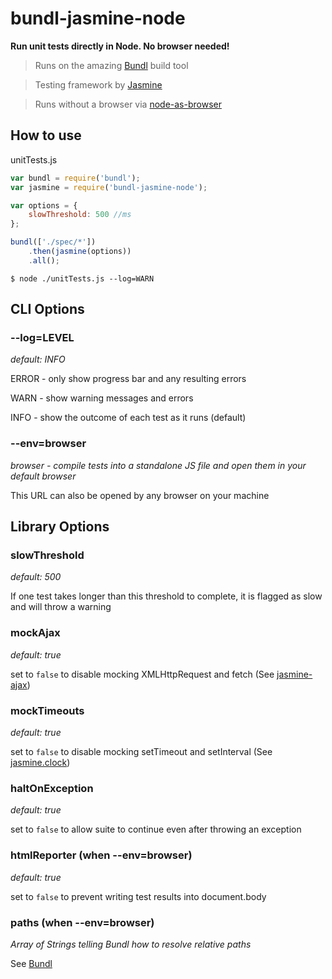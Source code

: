 # bundl-jasmine-node

**Run unit tests directly in Node. No browser needed!**

> Runs on the amazing [Bundl](https://github.com/seebigs/bundl) build tool

> Testing framework by [Jasmine](http://jasmine.github.io/)

> Runs without a browser via [node-as-browser](https://github.com/seebigs/node-as-browser)

## How to use

unitTests.js
```js
var bundl = require('bundl');
var jasmine = require('bundl-jasmine-node');

var options = {
    slowThreshold: 500 //ms
};

bundl(['./spec/*'])
    .then(jasmine(options))
    .all();
```

```
$ node ./unitTests.js --log=WARN
```

## CLI Options

### --log=LEVEL

*default: INFO*

ERROR - only show progress bar and any resulting errors

WARN - show warning messages and errors

INFO - show the outcome of each test as it runs (default)

### --env=browser

*browser - compile tests into a standalone JS file and open them in your default browser*

This URL can also be opened by any browser on your machine

## Library Options

### slowThreshold

*default: 500*

If one test takes longer than this threshold to complete, it is flagged as slow and will throw a warning

### mockAjax

*default: true*

set to `false` to disable mocking XMLHttpRequest and fetch (See [jasmine-ajax](https://github.com/jasmine/jasmine-ajax))

### mockTimeouts

*default: true*

set to `false` to disable mocking setTimeout and setInterval (See [jasmine.clock](https://jasmine.github.io/edge/introduction.html#section-Jasmine_Clock))

### haltOnException

*default: true*

set to `false` to allow suite to continue even after throwing an exception

### htmlReporter (when --env=browser)

*default: true*

set to `false` to prevent writing test results into document.body

### paths (when --env=browser)

*Array of Strings telling Bundl how to resolve relative paths*

See [Bundl](https://github.com/seebigs/bundl)
